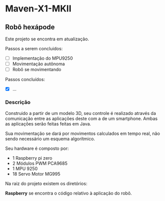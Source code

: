# Maven-X1-MKII
## Robô hexápode

Este projeto se encontra em atualização.

Passos a serem concluidos:
- [ ] Implementação do MPU9250
- [ ] Movimentação autônoma
- [ ] Robô se movimentando

Passos concluídos:
- [x] ...

### Descrição

Construido a partir de um modelo 3D, seu controle é realizado através da comunicação
entre as aplicações deste com a de um smartphone. Ambas as aplicações serão feitas feitas em Java.

Sua movimentação se dará por movimentos calculados em tempo real, não sendo necessário um esquema algorítmico. 

Seu hardware é composto por:
- 1 Raspberry pi zero
- 2 Módulos PWM PCA9685
- 1 MPU 9250
- 18 Servo Motor MG995

Na raiz do projeto existem os diretórios:

**Raspberry** se encontra o código relativo à aplicação do robô.

